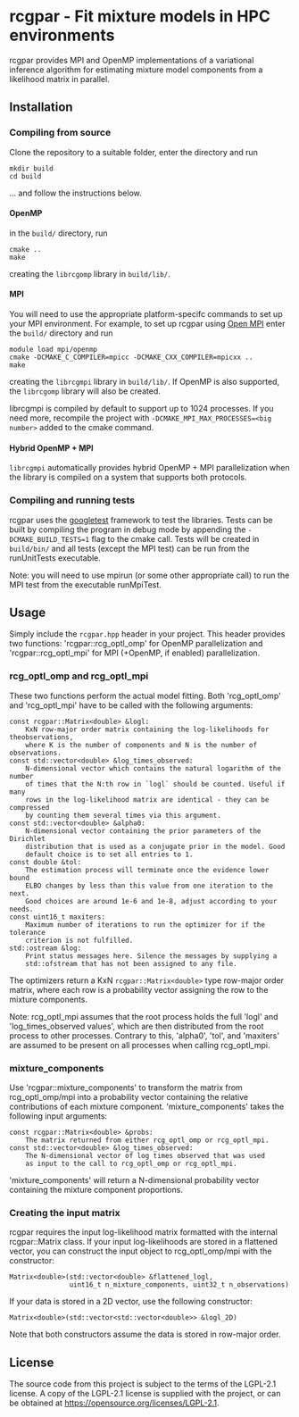 # rcgpar - Fit mixture models in HPC environments
rcgpar provides MPI and OpenMP implementations of a variational
inference algorithm for estimating mixture model components from a
likelihood matrix in parallel.

## Installation
### Compiling from source
Clone the repository to a suitable folder, enter the directory and run
```
mkdir build
cd build
```

... and follow the instructions below.

#### OpenMP
in the `build/` directory, run
```
cmake ..
make
```

creating the `librcgomp` library in `build/lib/`.

#### MPI
You will need to use the appropriate platform-specifc commands
to set up your MPI environment. For example, to set up rcgpar using
[Open MPI](https://www.open-mpi.org/) enter the `build/` directory and run
```
module load mpi/openmp
cmake -DCMAKE_C_COMPILER=mpicc -DCMAKE_CXX_COMPILER=mpicxx ..
make
```

creating the `librcgmpi` library in `build/lib/`. If OpenMP is also
supported, the `librcgomp` library will also be created.

librcgmpi is compiled by default to support up to 1024 processes. If
you need more, recompile the project with
`-DCMAKE_MPI_MAX_PROCESSES=<big number>` added to the cmake command.

#### Hybrid OpenMP + MPI
`librcgmpi` automatically provides hybrid OpenMP + MPI
parallelization when the library is compiled on a system that
supports both protocols.

### Compiling and running tests
rcgpar uses the [googletest](https://github.com/google/googletest)
framework to test the libraries. Tests can be built by compiling the
program in debug mode by appending the `-DCMAKE_BUILD_TESTS=1` flag to
the cmake call. Tests will be created in `build/bin/` and all tests
(except the MPI test) can be run from the runUnitTests executable.

Note: you will need to use mpirun (or some other appropriate call) to
run the MPI test from the executable runMpiTest.

## Usage
Simply include the `rcgpar.hpp` header in your project. This header
provides two functions: 'rcgpar::rcg\_optl\_omp' for OpenMP parallelization
and 'rcgpar::rcg\_optl\_mpi' for MPI (+OpenMP, if enabled) parallelization.

### rcg\_optl\_omp and rcg\_optl\_mpi
These two functions perform the actual model fitting. Both
'rcg\_optl\_omp' and 'rcg\_optl\_mpi' have to be called with the following
arguments:
```
const rcgpar::Matrix<double> &logl:
    KxN row-major order matrix containing the log-likelihoods for theobservations,
    where K is the number of components and N is the number of observations.
const std::vector<double> &log_times_observed:
    N-dimensional vector which contains the natural logarithm of the number
	of times that the N:th row in `logl` should be counted. Useful if many
	rows in the log-likelihood matrix are identical - they can be compressed
	by counting them several times via this argument.
const std::vector<double> &alpha0:
    N-dimensional vector containing the prior parameters of the Dirichlet
	distribution that is used as a conjugate prior in the model. Good
	default choice is to set all entries to 1.
const double &tol:
    The estimation process will terminate once the evidence lower bound
	ELBO changes by less than this value from one iteration to the next.
	Good choices are around 1e-6 and 1e-8, adjust according to your needs.
const uint16_t maxiters:
    Maximum number of iterations to run the optimizer for if the tolerance
	criterion is not fulfilled.
std::ostream &log:
    Print status messages here. Silence the messages by supplying a
	std::ofstream that has not been assigned to any file.
```

The optimizers return a KxN `rcgpar::Matrix<double>` type row-major order
matrix, where each row is a probability vector assigning the row to
the mixture components.

Note: rcg\_optl\_mpi assumes that the root process holds the full
'logl' and 'log\_times\_observed values', which are then distributed
from the root process to other processes. Contrary to this, 'alpha0',
'tol', and 'maxiters' are assumed to be present on all processes when
calling rcg\_optl\_mpi.

### mixture\_components
Use 'rcgpar::mixture\_components' to transform the matrix from
rcg\_optl\_omp/mpi into a probability vector containing the relative
contributions of each mixture component. 'mixture\_components' takes
the following input arguments:
```
const rcgpar::Matrix<double> &probs:
    The matrix returned from either rcg_optl_omp or rcg_optl_mpi.
const std::vector<double> &log_times_observed:
    The N-dimensional vector of log times observed that was used
	as input to the call to rcg_optl_omp or rcg_optl_mpi.
```

'mixture\_components' will return a N-dimensional probability vector
containing the mixture component proportions.

### Creating the input matrix
rcgpar requires the input log-likelihood matrix formatted with the
internal rcgpar::Matrix class. If your input log-likelihoods are
stored in a flattened vector, you can construct the input object to
rcg\_optl\_omp/mpi with the constructor:
```
Matrix<double>(std::vector<double> &flattened_logl,
               uint16_t n_mixture_components, uint32_t n_observations)
```

If your data is stored in a 2D vector, use the following constructor:
```
Matrix<double>(std::vector<std::vector<double>> &logl_2D)
```

Note that both constructors assume the data is stored in row-major
order.

## License
The source code from this project is subject to the terms of the
LGPL-2.1 license. A copy of the LGPL-2.1 license is supplied with the
project, or can be obtained at
https://opensource.org/licenses/LGPL-2.1.
